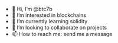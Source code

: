 - 👋 Hi, I’m @btc7b
- 👀 I’m interested in blockchains
- 🌱 I’m currently learning solidity
- 💞️ I’m looking to collaborate on projects
- 📫 How to reach me: send me a message

<!---
btc7b/btc7b is a ✨ special ✨ repository because its `README.md` (this file) appears on your GitHub profile.
You can click the Preview link to take a look at your changes.
--->
